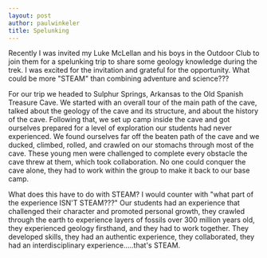 ```yaml
---
layout: post
author: paulwinkeler
title: Spelunking
---
```

Recently I was invited my Luke McLellan and his boys in the Outdoor Club to join them for a spelunking trip to share some geology knowledge during the trek.  I was excited for the invitation and grateful for the opportunity.  What could be more "STEAM" than combining adventure and science???

For our trip we headed to Sulphur Springs, Arkansas to the Old Spanish Treasure Cave.  We started with an overall tour of the main path of the cave, talked about the geology of the cave and its structure, and about the history of the cave.  Following that, we set up camp inside the cave and got ourselves prepared for a level of exploration our students had never experienced.  We found ourselves far off the beaten path of the cave and we ducked, climbed, rolled, and crawled on our stomachs through most of the cave.  These young men were challenged to complete every obstacle the cave threw at them, which took collaboration.  No one could conquer the cave alone, they had to work within the group to make it back to our base camp.  

What does this have to do with STEAM?  I would counter with "what part of the experience ISN'T STEAM???"  Our students had an experience that challenged their character and promoted personal growth, they crawled through the earth to experience layers of fossils over 300 million years old, they experienced geology firsthand, and they had to work together.  They developed skills, they had an authentic experience, they collaborated, they had an interdisciplinary experience.....that's STEAM.